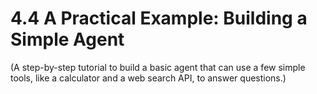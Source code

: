 # 4.4 A Practical Example: Building a Simple Agent

(A step-by-step tutorial to build a basic agent that can use a few simple tools, like a calculator and a web search API, to answer questions.)

